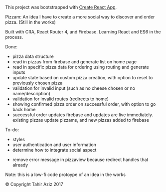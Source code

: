 This project was bootstrapped with [Create React App](https://github.com/facebookincubator/create-react-app).

Pizzam: An idea I have to create a more social way to discover and order pizza. (Still in the works)

Built with CRA, React Router 4, and Firebase. Learning React and ES6 in the process.

Done:

* pizza data structure
* read in pizzas from firebase and generate list on home page
* read in specific pizza data for ordering using routing and generate inputs
* update state based on custom pizza creation, with option to reset to previously chosen pizza
* validation for invalid input (such as no cheese chosen or no name/description)
* validation for invalid routes (redirects to home)
* showing confirmed pizza order on successful order, with option to go back home
* successful order updates firebase and updates are live immediately. existing pizzas update pizzams, and new pizzas added to firebase

To-do:

* styles
* user authentication and user information
* determine how to integrate social aspect

- remove error message in pizzaview because redirect handles that already

Note: this is a low-fi code protoype of an idea in the works

© Copyright Tahir Aziz 2017
